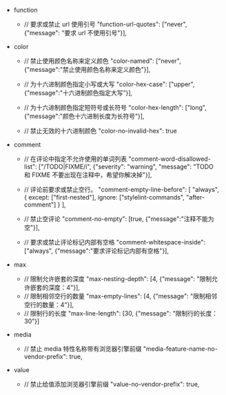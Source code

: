 - function
    - // 要求或禁止 url 使用引号
    "function-url-quotes": ["never", {"message": "要求 url 不使用引号"}],

- color
    - // 禁止使用颜色名称来定义颜色
    "color-named": ["never", {"message":"禁止使用颜色名称来定义颜色"}],

    - // 为十六进制颜色指定小写或大写
    "color-hex-case": ["upper", {"message":"十六进制颜色指定大写"}],

    - // 为十六进制颜色指定短符号或长符号
    "color-hex-length": ["long", {"message":"颜色十六进制长度为长符号"}],

    - // 禁止无效的十六进制颜色
    "color-no-invalid-hex": true

- comment
    - // 在评论中指定不允许使用的单词列表
    "comment-word-disallowed-list": ["/TODO|FIXME/i", {"severity": "warning", "message": "TODO 和 FIXME 不要出现在注释中，希望你解决掉"}],

    - // 评论前要求或禁止空行。
    "comment-empty-line-before": [
    "always",
    {
    except: ["first-nested"],
    ignore: ["stylelint-commands", "after-comment"]
    }
    ],

    - // 禁止空评论
    "comment-no-empty": [true, {"message":"注释不能为空"}],

    - // 要求或禁止评论标记内部有空格
    "comment-whitespace-inside": ["always", {"message":"要求评论标记内部有空格"}],

- max
    - // 限制允许嵌套的深度
    "max-nesting-depth": [4, {"message": "限制允许嵌套的深度：4"}],
    - // 限制相邻空行的数量
    "max-empty-lines": [4, {"message": "限制相邻空行的数量：4"}],
    - // 限制行的长度
    "max-line-length": [30, {"message": "限制行的长度：30"}]

- media
    - // 禁止 media 特性名称带有浏览器引擎前缀
    "media-feature-name-no-vendor-prefix": true,

- value
    - // 禁止给值添加浏览器引擎前缀
    "value-no-vendor-prefix": true,
